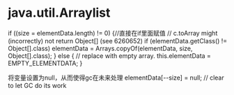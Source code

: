java.util.Arraylist
==
if ((size = elementData.length) != 0) {//直接在if里面赋值
            // c.toArray might (incorrectly) not return Object[] (see 6260652)
            if (elementData.getClass() != Object[].class)
                elementData = Arrays.copyOf(elementData, size, Object[].class);
} else {
            // replace with empty array.
            this.elementData = EMPTY_ELEMENTDATA;
}


将变量设置为null，从而使得gc在未来处理
elementData[--size] = null; // clear to let GC do its work






